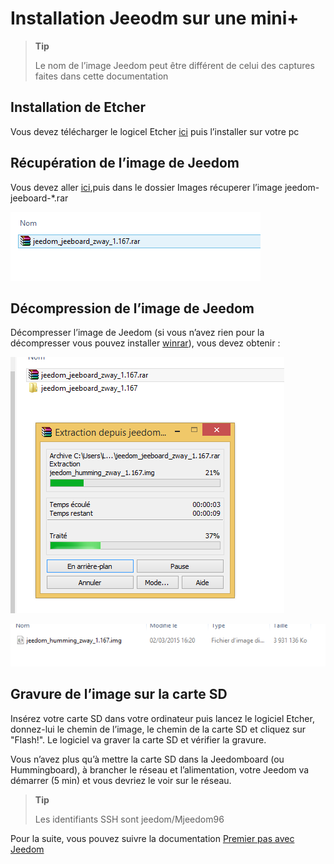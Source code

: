 # Installation Jeeodm sur une mini+

> **Tip**
>
> Le nom de l’image Jeedom peut être différent de celui des captures faites dans cette documentation

## Installation de Etcher

Vous devez télécharger le logicel Etcher [ici](https://etcher.io/) puis l’installer sur votre pc

## Récupération de l’image de Jeedom

Vous devez aller [ici](https://images.jeedom.com/jeeboard/),puis dans le dossier Images récuperer l’image jeedom-jeeboard-\*.rar

![install humming 1](images/install_humming_1.PNG)

## Décompression de l’image de Jeedom

Décompresser l’image de Jeedom (si vous n’avez rien pour la décompresser vous pouvez installer [winrar](http://www.clubic.com/telecharger-fiche9632-winrar.html)), vous devez obtenir :

![install humming 2](images/install_humming_2.PNG)

![install humming 8](images/install_humming_8.PNG)

## Gravure de l’image sur la carte SD

Insérez votre carte SD dans votre ordinateur puis lancez le logiciel Etcher, donnez-lui le chemin de l’image, le chemin de la carte SD et cliquez sur "Flash!". Le logiciel va graver la carte SD et vérifier la gravure.

Vous n’avez plus qu’à mettre la carte SD dans la Jeedomboard (ou Hummingboard), à brancher le réseau et l’alimentation, votre Jeedom va démarrer (5 min) et vous devriez le voir sur le réseau.

> **Tip**
>
> Les identifiants SSH sont jeedom/Mjeedom96

Pour la suite, vous pouvez suivre la documentation [Premier pas avec Jeedom](https://doc.jeedom.com/fr_FR/premiers-pas/index.html)
